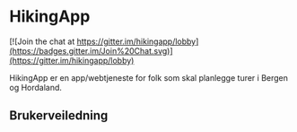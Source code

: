 # HikingApp

[![Join the chat at https://gitter.im/hikingapp/lobby](https://badges.gitter.im/Join%20Chat.svg)](https://gitter.im/hikingapp/lobby)

HikingApp er en app/webtjeneste for folk som skal planlegge turer i Bergen og Hordaland.

## Brukerveiledning
